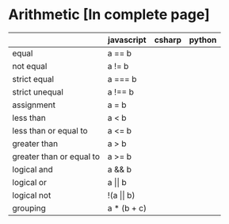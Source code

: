 # Arithmetic [In complete page]


|                | javascript | csharp | python |
|----------------|------------|--------|--------|
|equal|a == b|||
|not equal|a != b|||
|strict equal|a === b|||
|strict unequal|a !== b|||
|assignment|a = b|||
|less than|a < b|||
|less than or equal to|a <= b|||
|greater than|a > b|||
|greater than or equal to | a >= b |||
|logical and| a && b |||
|logical or| a \|\| b |||
|logical not| !(a \|\| b) |||
|grouping| a * (b + c) |||
